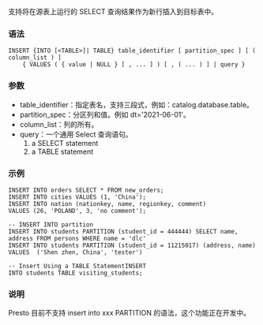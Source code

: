 支持将在源表上运行的 SELECT 查询结果作为新行插入到目标表中。
### 语法
```
INSERT {INTO [<TABLE>]| TABLE} table_identifier [ partition_spec ] [ ( column_list ) ]   
    { VALUES ( { value | NULL } [ , ... ] ) [ , ( ... ) ] | query }
```

### 参数
- table_identifier：指定表名，支持三段式，例如：catalog.database.table。
- partition_spec：分区列和值。例如 dt='2021-06-01'。
- column_list：列的所有。
- query：一个通用 Select 查询语句。      
	1. a SELECT statement     
	1. a TABLE statement

### 示例
```
INSERT INTO orders SELECT * FROM new_orders;
INSERT INTO cities VALUES (1, 'China');
INSERT INTO nation (nationkey, name, regionkey, comment)
VALUES (26, 'POLAND', 3, 'no comment');​

-- INSERT INTO partition
INSERT INTO students PARTITION (student_id = 444444) SELECT name, address FROM persons WHERE name = 'dlc'
INSERT INTO students PARTITION (student_id = 11215017) (address, name) VALUES  ('Shen zhen, China', 'tester')​

-- Insert Using a TABLE StatementINSERT 
INTO students TABLE visiting_students;
```
### 说明
Presto 目前不支持 insert into xxx PARTITION 的语法，这个功能正在开发中。

